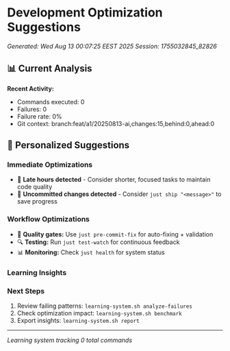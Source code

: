 # Development Optimization Suggestions
*Generated: Wed Aug 13 00:07:25 EEST 2025*
*Session: 1755032845_82826*

## 📊 Current Analysis

**Recent Activity:**
- Commands executed:        0
- Failures:        0
- Failure rate: 0%
- Git context: branch:feat/a1/20250813-ai,changes:15,behind:0,ahead:0

## 🎯 Personalized Suggestions

### Immediate Optimizations
- 🌙 **Late hours detected** - Consider shorter, focused tasks to maintain code quality
- 💾 **Uncommitted changes detected** - Consider `just ship "<message>"` to save progress

### Workflow Optimizations
- 🧪 **Quality gates:** Use `just pre-commit-fix` for auto-fixing + validation
- 🔍 **Testing:** Run `just test-watch` for continuous feedback
- 📊 **Monitoring:** Check `just health` for system status

### Learning Insights



### Next Steps
1. Review failing patterns: `learning-system.sh analyze-failures`
2. Check optimization impact: `learning-system.sh benchmark`
3. Export insights: `learning-system.sh report`

---
*Learning system tracking        0 total commands*
